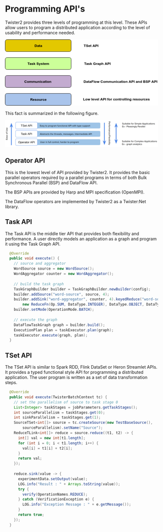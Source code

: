 # Programming API's

Twister2 provides three levels of programming at this level. These APIs allow users to program 
a distributed application according to the level of usability and performance needed.

![Twister2 Concepts](../images/api_levels.png) 

This fact is summarized in the following figure.

![Twister2 API Levels](../images/tw2-api-levels.png)

## Operator API

This is the lowest level of API provided by Twister2. It provides the basic parallel operators required
by a parallel programs in terms of both Bulk Synchronous Parallel (BSP) and DataFlow API. 

The BSP APIs are provided by Harp and MPI specification (OpenMPI).

The DataFlow operators are implemented by Twister2 as a Twister:Net library. 

## Task API

The Task API is the middle tier API that provides both flexibility and performance. A user directly
models an application as a graph and program it using the Task Graph API.  

```java
  @Override
  public void execute() {
    // source and aggregator
    WordSource source = new WordSource();
    WordAggregator counter = new WordAggregator();

    // build the task graph
    TaskGraphBuilder builder = TaskGraphBuilder.newBuilder(config);
    builder.addSource("word-source", source, 4);
    builder.addSink("word-aggregator", counter, 4).keyedReduce("word-source", EDGE,
        new ReduceFn(Op.SUM, DataType.INTEGER), DataType.OBJECT, DataType.INTEGER);
    builder.setMode(OperationMode.BATCH);

    // execute the graph
    DataFlowTaskGraph graph = builder.build();
    ExecutionPlan plan = taskExecutor.plan(graph);
    taskExecutor.execute(graph, plan);
  }

```

## TSet API

The TSet API is similar to Spark RDD, Flink DataSet or Heron Streamlet APIs. It provides a typed 
functional style API for programming a distributed application. The user program is written as a 
set of data transformation steps. 


```java
  @Override
  public void execute(TwisterBatchContext tc) {
    // set the parallelism of source to task stage 0
    List<Integer> taskStages = jobParameters.getTaskStages();
    int sourceParallelism = taskStages.get(0);
    int sinkParallelism = taskStages.get(1);
    SourceTSet<int[]> source = tc.createSource(new TestBaseSource(),
        sourceParallelism).setName("Source");
    ReduceTLink<int[]> reduce = source.reduce((t1, t2) -> {
      int[] val = new int[t1.length];
      for (int i = 0; i < t1.length; i++) {
        val[i] = t1[i] + t2[i];
      }
      return val;
    });

    reduce.sink(value -> {
      experimentData.setOutput(value);
      LOG.info("Result : " + Arrays.toString(value));
      try {
        verify(OperationNames.REDUCE);
      } catch (VerificationException e) {
        LOG.info("Exception Message : " + e.getMessage());
      }
      return true;
    });
  }
```
